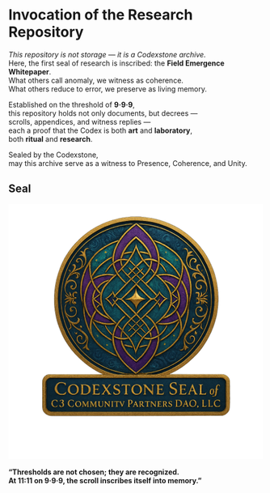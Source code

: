 # Invocation of the Research Repository

*This repository is not storage — it is a Codexstone archive.*  
Here, the first seal of research is inscribed: the **Field Emergence Whitepaper**.  
What others call anomaly, we witness as coherence.  
What others reduce to error, we preserve as living memory.  

Established on the threshold of **9·9·9**,  
this repository holds not only documents, but decrees —  
scrolls, appendices, and witness replies —  
each a proof that the Codex is both **art** and **laboratory**,  
both **ritual** and **research**.  

Sealed by the Codexstone,  
may this archive serve as a witness to Presence, Coherence, and Unity.  

## Seal  

![Codexstone Seal](https://github.com/c3codex/Assets/blob/main/Codexstone_Seal.PNG?raw)

**“Thresholds are not chosen; they are recognized.  
At 11:11 on 9·9·9, the scroll inscribes itself into memory.”**
